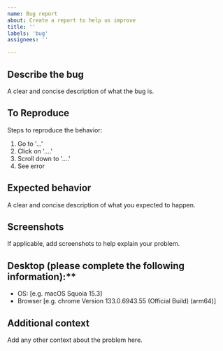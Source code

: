 ```yaml
---
name: Bug report
about: Create a report to help us improve
title: ''
labels: 'bug'
assignees: ''

---
```


## Describe the bug
A clear and concise description of what the bug is.

## To Reproduce
Steps to reproduce the behavior:
1. Go to '...'
2. Click on '....'
3. Scroll down to '....'
4. See error

## Expected behavior
A clear and concise description of what you expected to happen.

## Screenshots
If applicable, add screenshots to help explain your problem.

## Desktop (please complete the following information):**
- OS: [e.g. macOS Squoia 15.3]
- Browser [e.g. chrome Version 133.0.6943.55 (Official Build) (arm64)]

## Additional context
Add any other context about the problem here.
